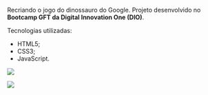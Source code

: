 Recriando o jogo do dinossauro do Google. Projeto desenvolvido no **Bootcamp GFT da Digital Innovation One (DIO)**.

Tecnologias utilizadas:

- HTML5;
- CSS3;
- JavaScript.

![](C:\Users\angel\Documents\dino-game\img\exemplo-1.JPG)

![](C:\Users\angel\Documents\dino-game\img\exemplo-2.JPG)





